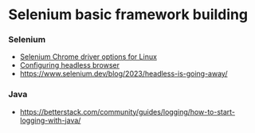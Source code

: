 # Selenium basic framework building

### Selenium
* [Selenium Chrome driver options for Linux](https://stackoverflow.com/questions/50642308/webdriverexception-unknown-error-devtoolsactiveport-file-doesnt-exist-while-t)
* [Configuring headless browser](https://itnext.io/how-to-run-a-headless-chrome-browser-in-selenium-webdriver-c5521bc12bf0)
* https://www.selenium.dev/blog/2023/headless-is-going-away/

### Java
* https://betterstack.com/community/guides/logging/how-to-start-logging-with-java/

